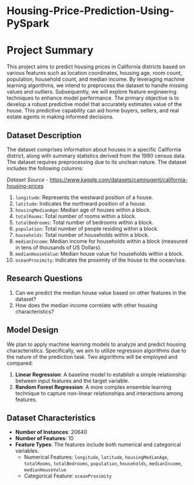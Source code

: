 # Housing-Price-Prediction-Using-PySpark

# Project Summary
This project aims to predict housing prices in California districts based on various features such as location coordinates, housing age, room count, population, household count, and median income. By leveraging machine learning algorithms, we intend to preprocess the dataset to handle missing values and outliers. Subsequently, we will explore feature engineering techniques to enhance model performance. The primary objective is to develop a robust predictive model that accurately estimates value of the house. This predictive capability can aid home buyers, sellers, and real estate agents in making informed decisions.

## Dataset Description
The dataset comprises information about houses in a specific California district, along with summary statistics derived from the 1990 census data. The dataset requires preprocessing due to its unclean nature. The dataset includes the following columns:

*Dataset Source* - https://www.kaggle.com/datasets/camnugent/california-housing-prices

1. `longitude`: Represents the westward position of a house.
2. `latitude`: Indicates the northward position of a house.
3. `housingMedianAge`: Median age of houses within a block.
4. `totalRooms`: Total number of rooms within a block.
5. `totalBedrooms`: Total number of bedrooms within a block.
6. `population`: Total number of people residing within a block.
7. `households`: Total number of households within a block.
8. `medianIncome`: Median income for households within a block (measured in tens of thousands of US Dollars).
9. `medianHouseValue`: Median house value for households within a block.
10. `oceanProximity`: Indicates the proximity of the house to the ocean/sea.

## Research Questions
1. Can we predict the median house value based on other features in the dataset?
2. How does the median income correlate with other housing characteristics?

## Model Design
We plan to apply machine learning models to analyze and predict housing characteristics. Specifically, we aim to utilize regression algorithms due to the nature of the prediction task. Two algorithms will be employed and compared:

1. **Linear Regression**: A baseline model to establish a simple relationship between input features and the target variable.
2. **Random Forest Regression**: A more complex ensemble learning technique to capture non-linear relationships and interactions among features.

## Dataset Characteristics
- **Number of Instances**: 20640
- **Number of Features**: 10
- **Feature Types**: The features include both numerical and categorical variables.
    - Numerical Features: `longitude`, `latitude`, `housingMedianAge`, `totalRooms`, `totalBedrooms`, `population`, `households`, `medianIncome`, `medianHouseValue`
    - Categorical Feature: `oceanProximity`
